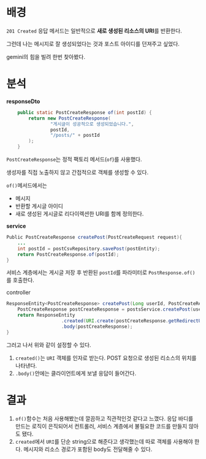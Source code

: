 # 배경

`201 Created` 응답 메서드는 일반적으로 **새로 생성된 리소스의 URI**를 반환한다.

그런데 나는 메시지로 잘 생성되었다는 것과 포스트 아이디를 던져주고 싶었다. 

gemini의 힘을 빌려 한번 찾아봤다. 

# 분석

**responseDto**

```java
    public static PostCreateResponse of(int postId) {
        return new PostCreateResponse(
                "게시글이 성공적으로 생성되었습니다.", 
                postId,
                "/posts/" + postId
        );
    }
```

`PostCreateResponse`는 정적 팩토리 메서드(`of`)를 사용했다. 

생성자를 직접 노출하지 않고 간접적으로 객체를 생성할 수 있다. 

`of()`메서드에서는 

- 메시지
- 반환할 게시글 아이디
- 새로 생성된 게시글로 리다이렉션한 URI를 함께 정의한다.

**service**

```java
Public PostCreateResponse createPost(PostCreateRequest request){
	...
	int postId = postCsvRepository.savePost(postEntity);
	return PostCreateResponse.of(postId);
}
```

서비스 계층에서는 게시글 저장 후 반환된 `postId`를 파라미터로 `PostResponse.of()`를 호출한다. 

controller

```java
ResponseEntity<PostCreateResponse> createPost(Long userId, PostCreateRequest request){
	PostCreateResponse postCreateResponse = postsService.createPost(userId, postCreateRequest);
	return ResponseEntity
					.created(URI.create(postCreateResponse.getRedirectUri()))
					.body(postCreateResponse);
}	
```

그러고 나서 위와 같이 설정할 수 있다. 

1. `created()`는 `URI` 객체를 인자로 받는다. POST 요청으로 생성된 리소스의 위치를 나타낸다. 
2. `.body()`안에는 클라이언트에게 보낼 응답이 들어간다. 

# 결과

1. `of()`함수는 처음 사용해봤는데 깔끔하고 직관적인것 같다고 느꼈다. 응답 바디를 만드는 로직이 은직되어서 컨트롤러, 서비스 계층에서 불필요한 코드를 만들지 않아도 됐다. 
2. `created`에서 `URI`를 단순 string으로 해준다고 생각했는데 따로 객체를 사용해야 한다. 메시지와 리소스 경로가 포함된 body도 전달해줄 수 있다.